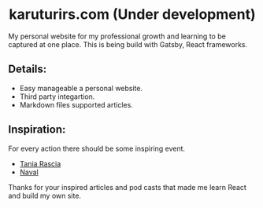 
<p align="center">
  <a href="https://www.karuturirs.com">
  </a>
</p>
<h1 align="center">
  karuturirs.com (Under development)
</h1>


My personal website for my professional growth and learning to be captured at one place. This is being build with Gatsby, React frameworks.

## Details:

* Easy manageable a personal website.
* Third party integartion.
* Markdown files supported articles.


## Inspiration:

For every action there should be some inspiring event.

* [Tania Rascia](https://github.com/taniarascia)
* [Naval](https://nav.al)

Thanks for your inspired articles and pod casts that made me learn React and build my own site.

